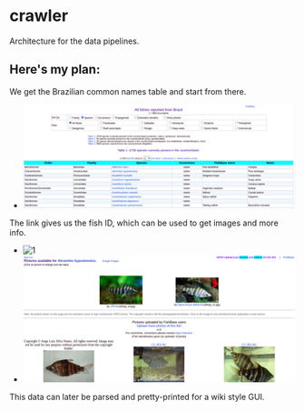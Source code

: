 # crawler

Architecture for the data pipelines.

## Here's my plan:
We get the Brazilian common names table and start from there.
- ![1](images/BR_fish_table.png)

The link gives us the fish ID, which can be used to get images and more info.
- ![1](images/bio.png)
- ![2](images/more_images.png)

This data can later be parsed and pretty-printed for a wiki style GUI.
